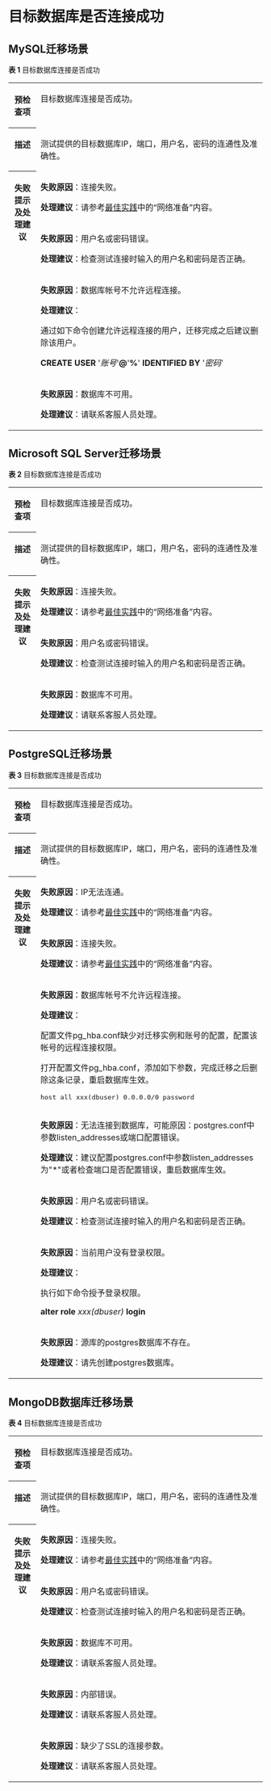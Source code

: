 # 目标数据库是否连接成功<a name="drs_11_0002"></a>

## MySQL迁移场景<a name="section11808124941314"></a>

**表 1**  目标数据库连接是否成功

<a name="table17480055184650"></a>
<table><tbody><tr id="row6476608184650"><th class="firstcol" valign="top" width="11%" id="mcps1.2.3.1.1"><p id="p23826787184650"><a name="p23826787184650"></a><a name="p23826787184650"></a><strong id="b13363888184722"><a name="b13363888184722"></a><a name="b13363888184722"></a>预检查项</strong></p>
</th>
<td class="cellrowborder" valign="top" width="89%" headers="mcps1.2.3.1.1 "><p id="p53053260192636"><a name="p53053260192636"></a><a name="p53053260192636"></a><span class="keyword" id="keyword1652685015268"><a name="keyword1652685015268"></a><a name="keyword1652685015268"></a>目标数据库连接</span>是否成功。</p>
</td>
</tr>
<tr id="row55641245184650"><th class="firstcol" valign="top" width="11%" id="mcps1.2.3.2.1"><p id="p10646978184650"><a name="p10646978184650"></a><a name="p10646978184650"></a><strong id="b8733140184722"><a name="b8733140184722"></a><a name="b8733140184722"></a>描述</strong></p>
</th>
<td class="cellrowborder" valign="top" width="89%" headers="mcps1.2.3.2.1 "><p id="p45617176192647"><a name="p45617176192647"></a><a name="p45617176192647"></a>测试提供的目标数据库IP，端口，用户名，密码的连通性及准确性。</p>
</td>
</tr>
<tr id="row44128093184650"><th class="firstcol" rowspan="4" valign="top" width="11%" id="mcps1.2.3.3.1"><p id="p17605758184650"><a name="p17605758184650"></a><a name="p17605758184650"></a><strong id="b36295769184722"><a name="b36295769184722"></a><a name="b36295769184722"></a>失败提示及处理建议</strong></p>
</th>
<td class="cellrowborder" valign="top" width="89%" headers="mcps1.2.3.3.1 "><p id="p10937251192713"><a name="p10937251192713"></a><a name="p10937251192713"></a><strong id="b1049931511289"><a name="b1049931511289"></a><a name="b1049931511289"></a>失败原因</strong>：连接失败。</p>
<p id="p93541954181216"><a name="p93541954181216"></a><a name="p93541954181216"></a><strong id="b17803104418175"><a name="b17803104418175"></a><a name="b17803104418175"></a>处理建议</strong>：请参考<a href="https://support.huaweicloud.com/bestpractice-drs/drs_overview.html" target="_blank" rel="noopener noreferrer">最佳实践</a>中的“网络准备”内容。</p>
</td>
</tr>
<tr id="row16805197184650"><td class="cellrowborder" valign="top" headers="mcps1.2.3.3.1 "><p id="p241943018288"><a name="p241943018288"></a><a name="p241943018288"></a><strong id="b134833294287"><a name="b134833294287"></a><a name="b134833294287"></a>失败原因</strong>：用户名或密码错误。</p>
<p id="p19794133142815"><a name="p19794133142815"></a><a name="p19794133142815"></a><strong id="b91941747191720"><a name="b91941747191720"></a><a name="b91941747191720"></a>处理建议</strong>：检查测试连接时输入的用户名和密码是否正确。</p>
</td>
</tr>
<tr id="row43583436274"><td class="cellrowborder" valign="top" headers="mcps1.2.3.3.1 "><p id="p8358043202712"><a name="p8358043202712"></a><a name="p8358043202712"></a><strong id="b69341958142813"><a name="b69341958142813"></a><a name="b69341958142813"></a>失败原因</strong>：数据库帐号不允许远程连接。</p>
<p id="p168515520295"><a name="p168515520295"></a><a name="p168515520295"></a><strong id="b11647114913178"><a name="b11647114913178"></a><a name="b11647114913178"></a>处理建议</strong>：</p>
<p id="p1963113512918"><a name="p1963113512918"></a><a name="p1963113512918"></a>通过如下命令创建允许远程连接的用户，迁移完成之后建议删除该用户。</p>
<p id="p2105184115513"><a name="p2105184115513"></a><a name="p2105184115513"></a><strong id="b11823145210558"><a name="b11823145210558"></a><a name="b11823145210558"></a>CREATE USER</strong>&nbsp;'<em id="i5495105819556"><a name="i5495105819556"></a><a name="i5495105819556"></a>账号</em>'<strong id="b15854172312565"><a name="b15854172312565"></a><a name="b15854172312565"></a>@</strong>'<strong id="b1180703017565"><a name="b1180703017565"></a><a name="b1180703017565"></a>%</strong>'&nbsp;<strong id="b84801751566"><a name="b84801751566"></a><a name="b84801751566"></a>IDENTIFIED BY</strong>&nbsp;'<em id="i146041910145619"><a name="i146041910145619"></a><a name="i146041910145619"></a>密码</em>'</p>
</td>
</tr>
<tr id="row16234104622714"><td class="cellrowborder" valign="top" headers="mcps1.2.3.3.1 "><p id="p9234164632718"><a name="p9234164632718"></a><a name="p9234164632718"></a><strong id="b20465140102919"><a name="b20465140102919"></a><a name="b20465140102919"></a>失败原因</strong>：数据库不可用。</p>
<p id="p674188112910"><a name="p674188112910"></a><a name="p674188112910"></a><strong id="b141465219179"><a name="b141465219179"></a><a name="b141465219179"></a>处理建议</strong>：请联系客服人员处理。</p>
</td>
</tr>
</tbody>
</table>

## Microsoft SQL Server迁移场景<a name="section131881343149"></a>

**表 2**  目标数据库连接是否成功

<a name="table18373049185444"></a>
<table><tbody><tr id="row53323618185444"><th class="firstcol" valign="top" width="11%" id="mcps1.2.3.1.1"><p id="p16791417185624"><a name="p16791417185624"></a><a name="p16791417185624"></a><strong id="b16905029185624"><a name="b16905029185624"></a><a name="b16905029185624"></a>预检查项</strong></p>
</th>
<td class="cellrowborder" valign="top" width="89%" headers="mcps1.2.3.1.1 "><p id="p27130133185624"><a name="p27130133185624"></a><a name="p27130133185624"></a>目标数据库连接是否成功。</p>
</td>
</tr>
<tr id="row28462751185444"><th class="firstcol" valign="top" width="11%" id="mcps1.2.3.2.1"><p id="p28099911185624"><a name="p28099911185624"></a><a name="p28099911185624"></a><strong id="b51572607185624"><a name="b51572607185624"></a><a name="b51572607185624"></a>描述</strong></p>
</th>
<td class="cellrowborder" valign="top" width="89%" headers="mcps1.2.3.2.1 "><p id="p16631611185624"><a name="p16631611185624"></a><a name="p16631611185624"></a>测试提供的目标数据库IP，端口，用户名，密码的连通性及准确性。</p>
</td>
</tr>
<tr id="row22609583185444"><th class="firstcol" rowspan="3" valign="top" width="11%" id="mcps1.2.3.3.1"><p id="p44849492185624"><a name="p44849492185624"></a><a name="p44849492185624"></a><strong id="b992250185624"><a name="b992250185624"></a><a name="b992250185624"></a>失败提示及处理建议</strong></p>
</th>
<td class="cellrowborder" valign="top" width="89%" headers="mcps1.2.3.3.1 "><p id="p1982252112306"><a name="p1982252112306"></a><a name="p1982252112306"></a><strong id="b5129153114309"><a name="b5129153114309"></a><a name="b5129153114309"></a>失败原因</strong>：连接失败。</p>
<p id="p5208202851110"><a name="p5208202851110"></a><a name="p5208202851110"></a><strong id="b12850514181820"><a name="b12850514181820"></a><a name="b12850514181820"></a>处理建议</strong>：请参考<a href="https://support.huaweicloud.com/bestpractice-drs/drs_overview.html" target="_blank" rel="noopener noreferrer">最佳实践</a>中的“网络准备”内容。</p>
</td>
</tr>
<tr id="row9539183185444"><td class="cellrowborder" valign="top" headers="mcps1.2.3.3.1 "><p id="p99119083111"><a name="p99119083111"></a><a name="p99119083111"></a><strong id="b20490145963019"><a name="b20490145963019"></a><a name="b20490145963019"></a>失败原因</strong>：用户名或密码错误。</p>
<p id="p1430271117311"><a name="p1430271117311"></a><a name="p1430271117311"></a><strong id="b12640174182"><a name="b12640174182"></a><a name="b12640174182"></a>处理建议</strong>：检查测试连接时输入的用户名和密码是否正确。</p>
</td>
</tr>
<tr id="row369761620308"><td class="cellrowborder" valign="top" headers="mcps1.2.3.3.1 "><p id="p1069713164301"><a name="p1069713164301"></a><a name="p1069713164301"></a><strong id="b169701233123116"><a name="b169701233123116"></a><a name="b169701233123116"></a>失败原因</strong>：数据库不可用。</p>
<p id="p106261434153114"><a name="p106261434153114"></a><a name="p106261434153114"></a><strong id="b14670101913184"><a name="b14670101913184"></a><a name="b14670101913184"></a>处理建议</strong>：请联系客服人员处理。</p>
</td>
</tr>
</tbody>
</table>

## PostgreSQL迁移场景<a name="section9848171516159"></a>

**表 3**  目标数据库连接是否成功

<a name="table15785204081513"></a>
<table><tbody><tr id="row1680074071514"><th class="firstcol" valign="top" width="11%" id="mcps1.2.3.1.1"><p id="p58002403151"><a name="p58002403151"></a><a name="p58002403151"></a><strong id="b12800144016154"><a name="b12800144016154"></a><a name="b12800144016154"></a>预检查项</strong></p>
</th>
<td class="cellrowborder" valign="top" width="89%" headers="mcps1.2.3.1.1 "><p id="p13800124031517"><a name="p13800124031517"></a><a name="p13800124031517"></a>目标数据库连接是否成功。</p>
</td>
</tr>
<tr id="row2800540131512"><th class="firstcol" valign="top" width="11%" id="mcps1.2.3.2.1"><p id="p780024071513"><a name="p780024071513"></a><a name="p780024071513"></a><strong id="b88001340131512"><a name="b88001340131512"></a><a name="b88001340131512"></a>描述</strong></p>
</th>
<td class="cellrowborder" valign="top" width="89%" headers="mcps1.2.3.2.1 "><p id="p17800194017152"><a name="p17800194017152"></a><a name="p17800194017152"></a>测试提供的目标数据库IP，端口，用户名，密码的连通性及准确性。</p>
</td>
</tr>
<tr id="row1780010405155"><th class="firstcol" rowspan="7" valign="top" width="11%" id="mcps1.2.3.3.1"><p id="p1380014401150"><a name="p1380014401150"></a><a name="p1380014401150"></a><strong id="b1280044012155"><a name="b1280044012155"></a><a name="b1280044012155"></a>失败提示及<strong id="b1592042141818"><a name="b1592042141818"></a><a name="b1592042141818"></a>处理建议</strong></strong></p>
</th>
<td class="cellrowborder" valign="top" width="89%" headers="mcps1.2.3.3.1 "><p id="p8242142143414"><a name="p8242142143414"></a><a name="p8242142143414"></a><strong id="b730611023411"><a name="b730611023411"></a><a name="b730611023411"></a>失败原因</strong>：IP无法连通。</p>
<p id="p42259361115"><a name="p42259361115"></a><a name="p42259361115"></a><strong id="b10811124717189"><a name="b10811124717189"></a><a name="b10811124717189"></a>处理建议</strong>：请参考<a href="https://support.huaweicloud.com/bestpractice-drs/drs_overview.html" target="_blank" rel="noopener noreferrer">最佳实践</a>中的“网络准备”内容。</p>
</td>
</tr>
<tr id="row13300155113327"><td class="cellrowborder" valign="top" headers="mcps1.2.3.3.1 "><p id="p5300185110321"><a name="p5300185110321"></a><a name="p5300185110321"></a><strong id="b1171171623414"><a name="b1171171623414"></a><a name="b1171171623414"></a>失败原因</strong>：连接失败。</p>
<p id="p78805395114"><a name="p78805395114"></a><a name="p78805395114"></a><strong id="b8233185361817"><a name="b8233185361817"></a><a name="b8233185361817"></a>处理建议</strong>：请参考<a href="https://support.huaweicloud.com/bestpractice-drs/drs_overview.html" target="_blank" rel="noopener noreferrer">最佳实践</a>中的“网络准备”内容。</p>
</td>
</tr>
<tr id="row845618542320"><td class="cellrowborder" valign="top" headers="mcps1.2.3.3.1 "><p id="p154561554173217"><a name="p154561554173217"></a><a name="p154561554173217"></a><strong id="b18790121713420"><a name="b18790121713420"></a><a name="b18790121713420"></a>失败原因</strong>：数据库帐号不允许远程连接。</p>
<p id="p16404119354"><a name="p16404119354"></a><a name="p16404119354"></a><strong id="b19404115517188"><a name="b19404115517188"></a><a name="b19404115517188"></a>处理建议</strong>：</p>
<p id="p15770183143512"><a name="p15770183143512"></a><a name="p15770183143512"></a>配置文件pg_hba.conf缺少对迁移实例和账号的配置，配置该帐号的远程连接权限。</p>
<p id="p479832719208"><a name="p479832719208"></a><a name="p479832719208"></a>打开配置文件pg_hba.conf，添加如下参数，完成迁移之后删除这条记录，重启数据库生效。</p>
<pre class="codeblock" id="codeblock11798102713201"><a name="codeblock11798102713201"></a><a name="codeblock11798102713201"></a>host all xxx(dbuser) 0.0.0.0/0 password</pre>
</td>
</tr>
<tr id="row1725295819327"><td class="cellrowborder" valign="top" headers="mcps1.2.3.3.1 "><p id="p1425205818324"><a name="p1425205818324"></a><a name="p1425205818324"></a><strong id="b18878191347"><a name="b18878191347"></a><a name="b18878191347"></a>失败原因</strong>：无法连接到数据库，可能原因：postgres.conf中参数listen_addresses或端口配置错误。</p>
<p id="p1915411563514"><a name="p1915411563514"></a><a name="p1915411563514"></a><strong id="b11983155818187"><a name="b11983155818187"></a><a name="b11983155818187"></a>处理建议</strong>：建议配置postgres.conf中参数listen_addresses为"*"或者检查端口是否配置错误，重启数据库生效。</p>
</td>
</tr>
<tr id="row38626016334"><td class="cellrowborder" valign="top" headers="mcps1.2.3.3.1 "><p id="p1686210133317"><a name="p1686210133317"></a><a name="p1686210133317"></a><strong id="b8320121133417"><a name="b8320121133417"></a><a name="b8320121133417"></a>失败原因</strong>：用户名或密码错误。</p>
<p id="p2920137113519"><a name="p2920137113519"></a><a name="p2920137113519"></a><strong id="b10513914196"><a name="b10513914196"></a><a name="b10513914196"></a>处理建议</strong>：检查测试连接时输入的用户名和密码是否正确。</p>
</td>
</tr>
<tr id="row157211633334"><td class="cellrowborder" valign="top" headers="mcps1.2.3.3.1 "><p id="p2072113317330"><a name="p2072113317330"></a><a name="p2072113317330"></a><strong id="b9872313418"><a name="b9872313418"></a><a name="b9872313418"></a>失败原因</strong>：当前用户没有登录权限。</p>
<p id="p16541511193518"><a name="p16541511193518"></a><a name="p16541511193518"></a><strong id="b145761330199"><a name="b145761330199"></a><a name="b145761330199"></a>处理建议</strong>：</p>
<p id="p717685414352"><a name="p717685414352"></a><a name="p717685414352"></a>执行如下命令授予登录权限。</p>
<p id="p93631514351"><a name="p93631514351"></a><a name="p93631514351"></a><strong id="b7814427142011"><a name="b7814427142011"></a><a name="b7814427142011"></a>alter role</strong> <em id="i198144276200"><a name="i198144276200"></a><a name="i198144276200"></a>xxx(dbuser)</em><strong id="b1481432716208"><a name="b1481432716208"></a><a name="b1481432716208"></a> login</strong></p>
</td>
</tr>
<tr id="row560319444331"><td class="cellrowborder" valign="top" headers="mcps1.2.3.3.1 "><p id="p196031844103318"><a name="p196031844103318"></a><a name="p196031844103318"></a><strong id="b836810242340"><a name="b836810242340"></a><a name="b836810242340"></a>失败原因</strong>：源库的postgres数据库不存在。</p>
<p id="p10592191516357"><a name="p10592191516357"></a><a name="p10592191516357"></a><strong id="b19451146101913"><a name="b19451146101913"></a><a name="b19451146101913"></a>处理建议</strong>：请先创建postgres数据库。</p>
</td>
</tr>
</tbody>
</table>

## MongoDB数据库迁移场景<a name="section16644185411513"></a>

**表 4**  目标数据库连接是否成功

<a name="table17962151061618"></a>
<table><tbody><tr id="row3962910151616"><th class="firstcol" valign="top" width="11%" id="mcps1.2.3.1.1"><p id="p096201051611"><a name="p096201051611"></a><a name="p096201051611"></a><strong id="b39621107161"><a name="b39621107161"></a><a name="b39621107161"></a>预检查项</strong></p>
</th>
<td class="cellrowborder" valign="top" width="89%" headers="mcps1.2.3.1.1 "><p id="p1996201011163"><a name="p1996201011163"></a><a name="p1996201011163"></a>目标数据库连接是否成功。</p>
</td>
</tr>
<tr id="row1497661010161"><th class="firstcol" valign="top" width="11%" id="mcps1.2.3.2.1"><p id="p4976171013166"><a name="p4976171013166"></a><a name="p4976171013166"></a><strong id="b39767106166"><a name="b39767106166"></a><a name="b39767106166"></a>描述</strong></p>
</th>
<td class="cellrowborder" valign="top" width="89%" headers="mcps1.2.3.2.1 "><p id="p1597691081617"><a name="p1597691081617"></a><a name="p1597691081617"></a>测试提供的目标数据库IP，端口，用户名，密码的连通性及准确性。</p>
</td>
</tr>
<tr id="row897619104162"><th class="firstcol" rowspan="5" valign="top" width="11%" id="mcps1.2.3.3.1"><p id="p189761510161612"><a name="p189761510161612"></a><a name="p189761510161612"></a><strong id="b59767100163"><a name="b59767100163"></a><a name="b59767100163"></a>失败提示及处理建议</strong></p>
</th>
<td class="cellrowborder" valign="top" width="89%" headers="mcps1.2.3.3.1 "><p id="p1493215416382"><a name="p1493215416382"></a><a name="p1493215416382"></a><strong id="b2070235114384"><a name="b2070235114384"></a><a name="b2070235114384"></a>失败原因</strong>：连接失败。</p>
<p id="p1537185117110"><a name="p1537185117110"></a><a name="p1537185117110"></a><strong id="b88302661912"><a name="b88302661912"></a><a name="b88302661912"></a>处理建议</strong>：请参考<a href="https://support.huaweicloud.com/bestpractice-drs/drs_overview.html" target="_blank" rel="noopener noreferrer">最佳实践</a>中的“网络准备”内容。</p>
</td>
</tr>
<tr id="row10993111041616"><td class="cellrowborder" valign="top" headers="mcps1.2.3.3.1 "><p id="p169206402383"><a name="p169206402383"></a><a name="p169206402383"></a><strong id="b162819620398"><a name="b162819620398"></a><a name="b162819620398"></a>失败原因</strong>：用户名或密码错误。</p>
<p id="p63014017386"><a name="p63014017386"></a><a name="p63014017386"></a><strong id="b82701628141912"><a name="b82701628141912"></a><a name="b82701628141912"></a>处理建议</strong>：检查测试连接时输入的用户名和密码是否正确。</p>
</td>
</tr>
<tr id="row19791528173720"><td class="cellrowborder" valign="top" headers="mcps1.2.3.3.1 "><p id="p139798284372"><a name="p139798284372"></a><a name="p139798284372"></a><strong id="b1965517714395"><a name="b1965517714395"></a><a name="b1965517714395"></a>失败原因</strong>：数据库不可用。</p>
<p id="p18843152510386"><a name="p18843152510386"></a><a name="p18843152510386"></a><strong id="b106923306196"><a name="b106923306196"></a><a name="b106923306196"></a>处理建议</strong>：请联系客服人员处理。</p>
</td>
</tr>
<tr id="row16589831133713"><td class="cellrowborder" valign="top" headers="mcps1.2.3.3.1 "><p id="p1654217594375"><a name="p1654217594375"></a><a name="p1654217594375"></a><strong id="b543710963919"><a name="b543710963919"></a><a name="b543710963919"></a>失败原因</strong>：内部错误。</p>
<p id="p9483122833812"><a name="p9483122833812"></a><a name="p9483122833812"></a><strong id="b1783103318195"><a name="b1783103318195"></a><a name="b1783103318195"></a>处理建议</strong>：请联系客服人员处理。</p>
</td>
</tr>
<tr id="row18511162610373"><td class="cellrowborder" valign="top" headers="mcps1.2.3.3.1 "><p id="p19511112610373"><a name="p19511112610373"></a><a name="p19511112610373"></a><strong id="b529671116394"><a name="b529671116394"></a><a name="b529671116394"></a>失败原因</strong>：缺少了SSL的连接参数。</p>
<p id="p2021893211381"><a name="p2021893211381"></a><a name="p2021893211381"></a><strong id="b72853357196"><a name="b72853357196"></a><a name="b72853357196"></a>处理建议</strong>：请联系客服人员处理。</p>
</td>
</tr>
</tbody>
</table>

